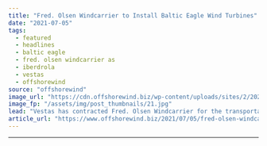 ```yaml
---
title: "Fred. Olsen Windcarrier to Install Baltic Eagle Wind Turbines"
date: "2021-07-05"
tags: 
  - featured
  - headlines
  - baltic eagle
  - fred. olsen windcarrier as
  - iberdrola
  - vestas
  - offshorewind
source: "offshorewind"
image_url: "https://cdn.offshorewind.biz/wp-content/uploads/sites/2/2021/07/05120008/Blue-Tern-at-Moray-East.jpg"
image_fp: "/assets/img/post_thumbnails/21.jpg"
lead: "Vestas has contracted Fred. Olsen Windcarrier for the transportation and installation of 50 of"
article_url: "https://www.offshorewind.biz/2021/07/05/fred-olsen-windcarrier-to-install-baltic-eagle-wind-turbines/"
---
```


---
